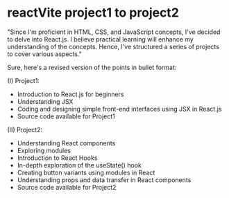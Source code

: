 # reactVite project1 to project2
"Since I'm proficient in HTML, CSS, and JavaScript concepts, I've decided to delve into React.js. I believe practical learning will enhance my understanding of the concepts. Hence, I've structured a series of projects to cover various aspects."

Sure, here's a revised version of the points in bullet format:

(I) Project1:
- Introduction to React.js for beginners
- Understanding JSX
- Coding and designing simple front-end interfaces using JSX in React.js
- Source code available for Project1

(II) Project2:
- Understanding React components
- Exploring modules
- Introduction to React Hooks
- In-depth exploration of the useState() hook
- Creating button variants using modules in React
- Understanding props and data transfer in React components
- Source code available for Project2
